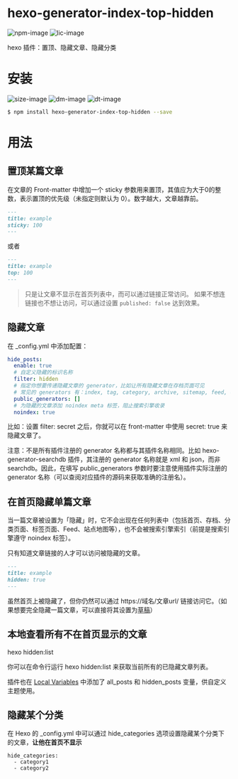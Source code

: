 # hexo-generator-index-top-hidden
![npm-image](https://img.shields.io/npm/v/hexo-generator-index-top-hidden?style=flat-square)
![lic-image](https://img.shields.io/npm/l/hexo-generator-index-top-hidden?style=flat-square)

hexo 插件：置顶、隐藏文章、隐藏分类


# 安装
![size-image](https://img.shields.io/github/languages/code-size/zuoer96/hexo-generator-index-top-hidden?style=flat-square)
![dm-image](https://img.shields.io/npm/dm/hexo-generator-index-top-hidden?style=flat-square)
![dt-image](https://img.shields.io/npm/dt/hexo-generator-index-top-hidden?style=flat-square)

``` bash
$ npm install hexo-generator-index-top-hidden --save
```

# 用法
## 置顶某篇文章
在文章的 Front-matter 中增加一个 sticky 参数用来置顶，其值应为大于0的整数，表示置顶的优先级（未指定则默认为 0）。数字越大，文章越靠前。
```markdown
---
title: example
sticky: 100
---
```
或者
```markdown
---
title: example
top: 100
---
```

> 只是让文章不显示在首页列表中，而可以通过链接正常访问。
如果不想连链接也不想让访问，可以通过设置 `published: false` 达到效果。

## 隐藏文章

在 _config.yml 中添加配置：

```yaml
hide_posts:
  enable: true
  # 自定义隐藏的标识名称
  filter: hidden
  # 指定你想要传递隐藏文章的 generator，比如让所有隐藏文章在存档页面可见
  # 常见的 generators 有：index, tag, category, archive, sitemap, feed, etc.
  public_generators: []
  # 为隐藏的文章添加 noindex meta 标签，阻止搜索引擎收录
  noindex: true
```

比如：设置 filter: secret 之后，你就可以在 front-matter 中使用 secret: true 来隐藏文章了。

注意：不是所有插件注册的 generator 名称都与其插件名称相同。比如 hexo-generator-searchdb 插件，其注册的 generator 名称就是 xml 和 json，而非 searchdb。因此，在填写 public_generators 参数时要注意使用插件实际注册的 generator 名称（可以查阅对应插件的源码来获取准确的注册名）。

## 在首页隐藏单篇文章
当一篇文章被设置为「隐藏」时，它不会出现在任何列表中（包括首页、存档、分类页面、标签页面、Feed、站点地图等），也不会被搜索引擎索引（前提是搜索引擎遵守 noindex 标签）。

只有知道文章链接的人才可以访问被隐藏的文章。

```markdown
---
title: example
hidden: true
---
```
虽然首页上被隐藏了，但你仍然可以通过 https://域名/文章url/ 链接访问它。（如果想要完全隐藏一篇文章，可以直接将其设置为[草稿](https://hexo.io/zh-cn/docs/writing.html#%E8%8D%89%E7%A8%BF)）

## 本地查看所有不在首页显示的文章
hexo hidden:list

你可以在命令行运行 hexo hidden:list 来获取当前所有的已隐藏文章列表。

插件也在 [Local Variables](https://hexo.io/api/locals) 中添加了 all_posts 和 hidden_posts 变量，供自定义主题使用。
 
## 隐藏某个分类
在 Hexo 的 _config.yml 中可以通过 hide_categories 选项设置隐藏某个分类下的文章，**让他在首页不显示**
```
hide_categories:
  - category1
  - category2
``` 
